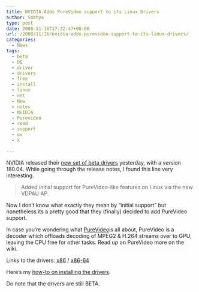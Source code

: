 ```yaml
---
title: NVIDIA Adds PureVideo support to its Linux Drivers
author: Sathya
type: post
date: 2008-11-16T17:32:47+00:00
url: /2008/11/16/nvidia-adds-purevideo-support-to-its-linux-drivers/
categories:
  - News
tags:
  - beta
  - DE
  - driver
  - drivers
  - free
  - install
  - linux
  - net
  - New
  - notes
  - NVIDIA
  - Purevideo
  - read
  - support
  - ux
  - X

---
```

NVIDIA released their <a href="https://www.nvnews.net/vbulletin/showthread.php?t=123072" target="_blank">new set of beta drivers</a> yesterday, with a version 180.04. While going through the release notes, I found this line very interesting.

> Added initial support for PureVideo-like features on Linux via the new VDPAU AP.

Now I don&#8217;t know what exactly they mean by &#8220;initial support&#8221; but nonetheless its a pretty good that they (finally) decided to add PureVideo support.

In case you&#8217;re wondering what <a rel="wikipedia" href="https://en.wikipedia.org/wiki/Purevideo">PureVideo</a>is all about, PureVideo is a decoder which offloads decoding of MPEG2 & H.264 streams over to GPU, leaving the CPU free for other tasks. Read up on PureVideo more on the wiki.

Links to the drivers: [x86][1] / [x86-64][2]

Here&#8217;s my [how-to on installing the drivers][3].

Do note that the drivers are still BETA.

 [1]: https://www.nvidia.com/object/linux_display_ia32_180.06.html
 [2]: https://www.nvidia.com/object/linux_display_amd64_180.06.html
 [3]: https://sathyasays.com/2007/12/15/compiz-fusion-on-opensuse-103-and-nvidia-cards/
